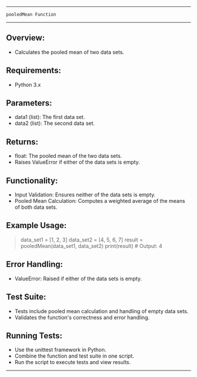 ---------------------------------------------------------------
    pooledMean Function
---------------------------------------------------------------

Overview:
---------
- Calculates the pooled mean of two data sets.

Requirements:
-------------
- Python 3.x

Parameters:
-----------
- data1 (list): The first data set.
- data2 (list): The second data set.

Returns:
--------
- float: The pooled mean of the two data sets.
- Raises ValueError if either of the data sets is empty.

Functionality:
--------------
- Input Validation: Ensures neither of the data sets is empty.
- Pooled Mean Calculation: Computes a weighted average of the means of both data sets.

Example Usage:
--------------
> data_set1 = [1, 2, 3]
> data_set2 = [4, 5, 6, 7]
> result = pooledMean(data_set1, data_set2)
> print(result)  # Output: 4

Error Handling:
---------------
- ValueError: Raised if either of the data sets is empty.

Test Suite:
-----------
- Tests include pooled mean calculation and handling of empty data sets.
- Validates the function's correctness and error handling.

Running Tests:
--------------
- Use the unittest framework in Python.
- Combine the function and test suite in one script.
- Run the script to execute tests and view results.

---------------------------------------------------------------

